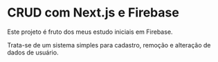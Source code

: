 # CRUD com Next.js e Firebase
Este projeto é fruto dos meus estudo iniciais em Firebase.

Trata-se de um sistema simples para cadastro, remoção e alteração de dados de usuário.
